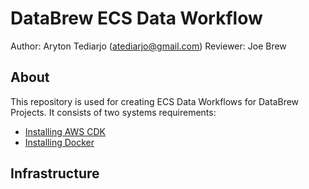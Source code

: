 
# DataBrew ECS Data Workflow

Author: Aryton Tediarjo (atediarjo@gmail.com)
Reviewer: Joe Brew

## About
This repository is used for creating ECS Data Workflows for DataBrew Projects. 
It consists of two systems requirements:
- [Installing AWS CDK](https://docs.aws.amazon.com/cdk/v2/guide/hello_world.html)
- [Installing Docker](https://docs.docker.com/engine/install/)

## Infrastructure

